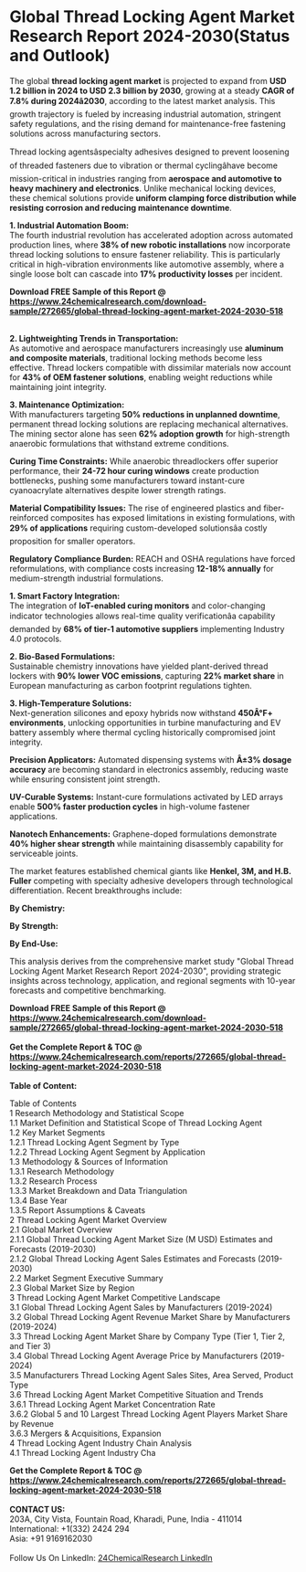 <h1>Global Thread Locking Agent Market Research Report 2024-2030(Status and Outlook)</h1><p>The global <strong>thread locking agent market</strong> is projected to expand from <strong>USD 1.2 billion in 2024 to USD 2.3 billion by 2030</strong>, growing at a steady <strong>CAGR of 7.8% during 2024â2030</strong>, according to the latest market analysis. This growth trajectory is fueled by increasing industrial automation, stringent safety regulations, and the rising demand for maintenance-free fastening solutions across manufacturing sectors.</p><p>Thread locking agentsâspecialty adhesives designed to prevent loosening of threaded fasteners due to vibration or thermal cyclingâhave become mission-critical in industries ranging from <strong>aerospace and automotive to heavy machinery and electronics</strong>. Unlike mechanical locking devices, these chemical solutions provide <strong>uniform clamping force distribution while resisting corrosion and reducing maintenance downtime</strong>.</p><p><strong>1. Industrial Automation Boom:</strong><br>
The fourth industrial revolution has accelerated adoption across automated production lines, where <strong>38% of new robotic installations</strong> now incorporate thread locking solutions to ensure fastener reliability. This is particularly critical in high-vibration environments like automotive assembly, where a single loose bolt can cascade into <strong>17% productivity losses</strong> per incident.</p><div><b>Download FREE Sample of this Report @ 
            <a href="https://www.24chemicalresearch.com/download-sample/272665/global-thread-locking-agent-market-2024-2030-518">
            https://www.24chemicalresearch.com/download-sample/272665/global-thread-locking-agent-market-2024-2030-518</a></b></div><br><p><strong>2. Lightweighting Trends in Transportation:</strong><br>
As automotive and aerospace manufacturers increasingly use <strong>aluminum and composite materials</strong>, traditional locking methods become less effective. Thread lockers compatible with dissimilar materials now account for <strong>43% of OEM fastener solutions</strong>, enabling weight reductions while maintaining joint integrity.</p><p><strong>3. Maintenance Optimization:</strong><br>
With manufacturers targeting <strong>50% reductions in unplanned downtime</strong>, permanent thread locking solutions are replacing mechanical alternatives. The mining sector alone has seen <strong>62% adoption growth</strong> for high-strength anaerobic formulations that withstand extreme conditions.</p><p><strong>Curing Time Constraints:</strong> While anaerobic threadlockers offer superior performance, their <strong>24-72 hour curing windows</strong> create production bottlenecks, pushing some manufacturers toward instant-cure cyanoacrylate alternatives despite lower strength ratings.</p><p><strong>Material Compatibility Issues:</strong> The rise of engineered plastics and fiber-reinforced composites has exposed limitations in existing formulations, with <strong>29% of applications</strong> requiring custom-developed solutionsâa costly proposition for smaller operators.</p><p><strong>Regulatory Compliance Burden:</strong> REACH and OSHA regulations have forced reformulations, with compliance costs increasing <strong>12-18% annually</strong> for medium-strength industrial formulations.</p><p><strong>1. Smart Factory Integration:</strong><br>
The integration of <strong>IoT-enabled curing monitors</strong> and color-changing indicator technologies allows real-time quality verificationâa capability demanded by <strong>68% of tier-1 automotive suppliers</strong> implementing Industry 4.0 protocols.</p><p><strong>2. Bio-Based Formulations:</strong><br>
Sustainable chemistry innovations have yielded plant-derived thread lockers with <strong>90% lower VOC emissions</strong>, capturing <strong>22% market share</strong> in European manufacturing as carbon footprint regulations tighten.</p><p><strong>3. High-Temperature Solutions:</strong><br>
Next-generation silicones and epoxy hybrids now withstand <strong>450Â°F+ environments</strong>, unlocking opportunities in turbine manufacturing and EV battery assembly where thermal cycling historically compromised joint integrity.</p><p><strong>Precision Applicators:</strong> Automated dispensing systems with <strong>Â±3% dosage accuracy</strong> are becoming standard in electronics assembly, reducing waste while ensuring consistent joint strength.</p><p><strong>UV-Curable Systems:</strong> Instant-cure formulations activated by LED arrays enable <strong>500% faster production cycles</strong> in high-volume fastener applications.</p><p><strong>Nanotech Enhancements:</strong> Graphene-doped formulations demonstrate <strong>40% higher shear strength</strong> while maintaining disassembly capability for serviceable joints.</p><p>The market features established chemical giants like <strong>Henkel, 3M, and H.B. Fuller</strong> competing with specialty adhesive developers through technological differentiation. Recent breakthroughs include:</p><p><strong>By Chemistry:</strong></p><p><strong>By Strength:</strong></p><p><strong>By End-Use:</strong></p><p>This analysis derives from the comprehensive market study "Global Thread Locking Agent Market Research Report 2024-2030", providing strategic insights across technology, application, and regional segments with 10-year forecasts and competitive benchmarking.</p><div><b>Download FREE Sample of this Report @ 
            <a href="https://www.24chemicalresearch.com/download-sample/272665/global-thread-locking-agent-market-2024-2030-518">
            https://www.24chemicalresearch.com/download-sample/272665/global-thread-locking-agent-market-2024-2030-518</a></b></div><br><div><b>Get the Complete Report & TOC @ 
            <a href="https://www.24chemicalresearch.com/reports/272665/global-thread-locking-agent-market-2024-2030-518">
            https://www.24chemicalresearch.com/reports/272665/global-thread-locking-agent-market-2024-2030-518</a></b></div><br>
            <b>Table of Content:</b><p>Table of Contents<br />
1 Research Methodology and Statistical Scope<br />
1.1 Market Definition and Statistical Scope of Thread Locking Agent<br />
1.2 Key Market Segments<br />
1.2.1 Thread Locking Agent Segment by Type<br />
1.2.2 Thread Locking Agent Segment by Application<br />
1.3 Methodology & Sources of Information<br />
1.3.1 Research Methodology<br />
1.3.2 Research Process<br />
1.3.3 Market Breakdown and Data Triangulation<br />
1.3.4 Base Year<br />
1.3.5 Report Assumptions & Caveats<br />
2 Thread Locking Agent Market Overview<br />
2.1 Global Market Overview<br />
2.1.1 Global Thread Locking Agent Market Size (M USD) Estimates and Forecasts (2019-2030)<br />
2.1.2 Global Thread Locking Agent Sales Estimates and Forecasts (2019-2030)<br />
2.2 Market Segment Executive Summary<br />
2.3 Global Market Size by Region<br />
3 Thread Locking Agent Market Competitive Landscape<br />
3.1 Global Thread Locking Agent Sales by Manufacturers (2019-2024)<br />
3.2 Global Thread Locking Agent Revenue Market Share by Manufacturers (2019-2024)<br />
3.3 Thread Locking Agent Market Share by Company Type (Tier 1, Tier 2, and Tier 3)<br />
3.4 Global Thread Locking Agent Average Price by Manufacturers (2019-2024)<br />
3.5 Manufacturers Thread Locking Agent Sales Sites, Area Served, Product Type<br />
3.6 Thread Locking Agent Market Competitive Situation and Trends<br />
3.6.1 Thread Locking Agent Market Concentration Rate<br />
3.6.2 Global 5 and 10 Largest Thread Locking Agent Players Market Share by Revenue<br />
3.6.3 Mergers & Acquisitions, Expansion<br />
4 Thread Locking Agent Industry Chain Analysis<br />
4.1 Thread Locking Agent Industry Cha</p><div><b>Get the Complete Report & TOC @ 
            <a href="https://www.24chemicalresearch.com/reports/272665/global-thread-locking-agent-market-2024-2030-518">
            https://www.24chemicalresearch.com/reports/272665/global-thread-locking-agent-market-2024-2030-518</a></b></div><br><b>CONTACT US:</b><br>
            203A, City Vista, Fountain Road, Kharadi, Pune, India - 411014<br>
            International: +1(332) 2424 294<br>
            Asia: +91 9169162030 <br><br>
            Follow Us On LinkedIn: <a href="https://www.linkedin.com/company/24chemicalresearch/">24ChemicalResearch LinkedIn</a>